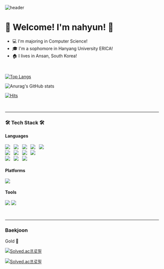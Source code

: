 ![header](https://capsule-render.vercel.app/api?type=Waving&color=223&height=250&section=header&text=Nahyun's%20github&fontSize=60&fontColor=F7cac9&animation=fadeIn)

<h1><b> 🤗 Welcome! I'm nahyun! 🤗</b></h1>

- 💻 I'm majoring in Computer Science!
- 🎓 I'm a sophomore in Hanyang University ERICA!
- 🏠 I lives in Ansan, South Korea!

</br>

<!-- lang -->
[![Top Langs](https://github-readme-stats.vercel.app/api/top-langs/?username=nahyun27&layout=compact&theme=dracula)](https://github.com/anuraghazra/github-readme-stats)

<!-- stats -->
![Anurag's GitHub stats](https://github-readme-stats.vercel.app/api?username=nahyun27&show_icons=true&theme=dracula)

[![Hits](https://hits.seeyoufarm.com/api/count/incr/badge.svg?url=https%3A%2F%2Fgithub.com%2Fnahyun27%2F&count_bg=%23FFB9C1&title_bg=%23555555&icon=&icon_color=%23E7E7E7&title=hits&edge_flat=false)](https://hits.seeyoufarm.com)

</br>

***

<h3><b>🛠 Tech Stack 🛠</b></h3>
<h4><b>Languages</b></h4>
<p>
<img src="https://img.shields.io/badge/HTML5-E34F26?style=for-the-badge&logo=HTML5&logoColor=white"/></a> &nbsp
<img src="https://img.shields.io/badge/CSS3-1572B6?style=for-the-badge&logo=CSS3&logoColor=white"/></a> &nbsp
<img src="https://img.shields.io/badge/JavaScript-F7DF1E?style=for-the-badge&logo=JavaScript&logoColor=white"/></a> &nbsp
<img src="https://img.shields.io/badge/Node.js-339933?style=for-the-badge&logo=Node.js&logoColor=white"/></a> &nbsp
<img src="https://img.shields.io/badge/MySQL-4479A1?style=for-the-badge&logo=MySQL&logoColor=white"/></a> &nbsp 
</br>
<img src="https://img.shields.io/badge/c++-00599C?style=for-the-badge&logo=c%2B%2B&logoColor=white"/></a> &nbsp 
<img src="https://img.shields.io/badge/JAVA-007396?style=for-the-badge&logo=java&logoColor=white"/></a> &nbsp
<img src="https://img.shields.io/badge/Kotlin-7F52FF?style=for-the-badge&logo=kotlin&logoColor=white"/></a> &nbsp
<img src="https://img.shields.io/badge/Python-3776AB?style=for-the-badge&logo=python&logoColor=white"/></a> &nbsp
</br>
<img src="https://img.shields.io/badge/jquery-0769AD?style=for-the-badge&logo=jquery&logoColor=white"/></a> &nbsp
<img src="https://img.shields.io/badge/react-61DAFB?style=for-the-badge&logo=react&logoColor=black"/></a> &nbsp
<img src="https://img.shields.io/badge/bootstrap-7952B3?style=for-the-badge&logo=bootstrap&logoColor=white"/></a> &nbsp 
</p>


<h4><b>Platforms</b></h4>
<p>
<img src="https://img.shields.io/badge/Android-3DDC84?style=for-the-badge&logo=Android&logoColor=white"/>
</p>

<h4><b>Tools</b></h4>
<p>
<img src="https://img.shields.io/badge/github-181717?style=for-the-badge&logo=github&logoColor=white"> 
<img src="https://img.shields.io/badge/Figma-F24E1E?style=for-the-badge&logo=figma&logoColor=white"> 
</p>
</br>

***

<h3><b>Baekjoon</b></h3>
<p>Gold 🏅</p>

[![Solved.ac프로필](http://mazassumnida.wtf/api/mini/generate_badge?boj=ksknh7)](https://solved.ac/ksknh7)

[![Solved.ac프로필](http://mazassumnida.wtf/api/v2/generate_badge?boj=ksknh7)](https://solved.ac/ksknh7)

